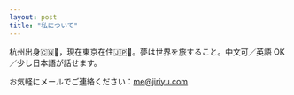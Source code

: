 ```yaml
---
layout: post
title: "私について"
---
```


杭州出身🇨🇳🍵，現在東京在住🇯🇵🗼。夢は世界を旅すること。中文可／英語 OK／少し日本語が話せます。

お気軽にメールでご連絡ください：<me@jiriyu.com>
